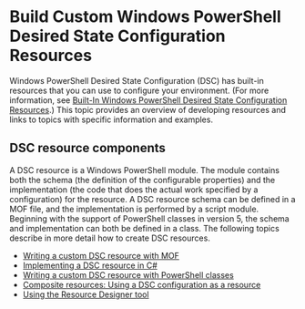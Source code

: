 # Build Custom Windows PowerShell Desired State Configuration Resources

Windows PowerShell Desired State Configuration (DSC) has built-in resources that you can use to configure your environment. (For more information, see [Built-In Windows PowerShell Desired State Configuration Resources](builtInResource.md).) This topic provides an overview of developing resources and links to topics with specific information and examples.

## DSC resource components

A DSC resource is a Windows PowerShell module. The module contains both the schema (the definition of the configurable properties) and the implementation (the code that does the actual work specified by a configuration) for the resource. A DSC resource schema can be defined in a MOF file, and the implementation is performed by a script module. Beginning with the support of PowerShell classes in version 5, the schema and implementation can both be defined in a class. The following topics describe in more detail how to create DSC resources.

* [Writing a custom DSC resource with MOF](authoringResourceMOF.md) 
* [Implementing a DSC resource in C#](authoringResourceMofCS.md) 
* [Writing a custom DSC resource with PowerShell classes](authoringResourceClass.md) 
* [Composite resources: Using a DSC configuration as a resource](authoringResourceComposite.md) 
* [Using the Resource Designer tool](authoringResourceMofDesigner.md) 